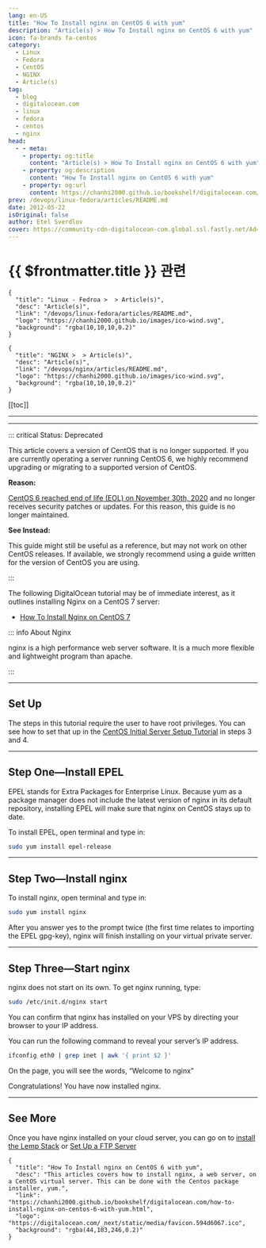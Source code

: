 ```yaml
---
lang: en-US
title: "How To Install nginx on CentOS 6 with yum"
description: "Article(s) > How To Install nginx on CentOS 6 with yum"
icon: fa-brands fa-centos
category: 
  - Linux
  - Fedora
  - CentOS
  - NGINX
  - Article(s)
tag:
  - blog
  - digitalocean.com
  - linux
  - fedora
  - centos
  - nginx
head:
  - - meta:
    - property: og:title
      content: "Article(s) > How To Install nginx on CentOS 6 with yum"
    - property: og:description
      content: "How To Install nginx on CentOS 6 with yum"
    - property: og:url
      content: https://chanhi2000.github.io/bookshelf/digitalocean.com/how-to-install-nginx-on-centos-6-with-yum.html
prev: /devops/linux-fedora/articles/README.md
date: 2012-05-22
isOriginal: false
author: Etel Sverdlov
cover: https://community-cdn-digitalocean-com.global.ssl.fastly.net/Ad4WRH3PXeWsdTApnbe1v4vB
---
```


# {{ $frontmatter.title }} 관련

```component VPCard
{
  "title": "Linux - Fedroa >  > Article(s)",
  "desc": "Article(s)",
  "link": "/devops/linux-fedora/articles/README.md",
  "logo": "https://chanhi2000.github.io/images/ico-wind.svg",
  "background": "rgba(10,10,10,0.2)"
}
```

```component VPCard
{
  "title": "NGINX >  > Article(s)",
  "desc": "Article(s)",
  "link": "/devops/nginx/articles/README.md",
  "logo": "https://chanhi2000.github.io/images/ico-wind.svg",
  "background": "rgba(10,10,10,0.2)"
}
```

[[toc]]

---

<SiteInfo
  name="How To Install nginx on CentOS 6 with yum"
  desc="This articles covers how to install nginx, a web server, on a CentOS virtual server. This can be done with the Centos package installer, yum. "
  url="https://digitalocean.com/how-to-install-nginx-on-centos-6-with-yum"
  logo="https://digitalocean.com/_next/static/media/favicon.594d6067.ico"
  preview="https://community-cdn-digitalocean-com.global.ssl.fastly.net/Ad4WRH3PXeWsdTApnbe1v4vB"/>

---

::: critical Status: Deprecated

This article covers a version of CentOS that is no longer supported. If you are currently operating a server running CentOS 6, we highly recommend upgrading or migrating to a supported version of CentOS.

**Reason:**

[<VPIcon icon="fa-brands fa-centos"/>CentOS 6 reached end of life (EOL) on November 30th, 2020](https://wiki.centos.org/About/Product) and no longer receives security patches or updates. For this reason, this guide is no longer maintained.

**See Instead:**

This guide might still be useful as a reference, but may not work on other CentOS releases. If available, we strongly recommend using a guide written for the version of CentOS you are using.

:::

The following DigitalOcean tutorial may be of immediate interest, as it outlines installing Nginx on a CentOS 7 server:  

- [How To Install Nginx on CentOS 7](/digitalocean.com/how-to-install-nginx-on-centos-7.md)

::: info About Nginx

nginx is a high performance web server software. It is a much more flexible and lightweight program than apache.

:::

---

## Set Up

The steps in this tutorial require the user to have root privileges. You can see how to set that up in the [CentOS Initial Server Setup Tutorial](/digitalocean.com/initial-server-setup-with-centos-6.md) in steps 3 and 4.

---

## Step One—Install EPEL

EPEL stands for Extra Packages for Enterprise Linux. Because yum as a package manager does not include the latest version of nginx in its default repository, installing EPEL will make sure that nginx on CentOS stays up to date.

To install EPEL, open terminal and type in:

```sh
sudo yum install epel-release
```

---

## Step Two—Install nginx

To install nginx, open terminal and type in:

```sh
sudo yum install nginx
```

After you answer yes to the prompt twice (the first time relates to importing the EPEL gpg-key), nginx will finish installing on your virtual private server.

---

## Step Three—Start nginx

nginx does not start on its own. To get nginx running, type:

```sh
sudo /etc/init.d/nginx start
```

You can confirm that nginx has installed on your VPS by directing your browser to your IP address.

You can run the following command to reveal your server’s IP address.

```sh
ifconfig eth0 | grep inet | awk '{ print $2 }'
```

On the page, you will see the words, “Welcome to nginx”

Congratulations! You have now installed nginx.

---

## See More

Once you have nginx installed on your cloud server, you can go on to [install the Lemp Stack](/digitalocean.com/how-to-install-linux-nginx-mysql-php-lemp-stack-on-centos-6.md) or [Set Up a FTP Server](/digitalocean.com/how-to-set-up-vsftpd-on-centos-6--2.md)

<!-- TODO: add ARTICLE CARD -->
```component VPCard
{
  "title": "How To Install nginx on CentOS 6 with yum",
  "desc": "This articles covers how to install nginx, a web server, on a CentOS virtual server. This can be done with the Centos package installer, yum.",
  "link": "https://chanhi2000.github.io/bookshelf/digitalocean.com/how-to-install-nginx-on-centos-6-with-yum.html",
  "logo": "https://digitalocean.com/_next/static/media/favicon.594d6067.ico",
  "background": "rgba(44,103,246,0.2)"
}
```
